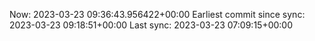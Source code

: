 Now: 2023-03-23 09:36:43.956422+00:00 Earliest commit since sync: 2023-03-23 09:18:51+00:00 Last sync: 2023-03-23 07:09:15+00:00
